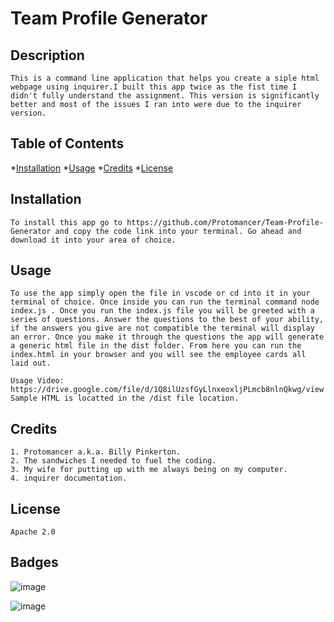 # Team Profile Generator

## Description

    This is a command line application that helps you create a siple html webpage using inquirer.I built this app twice as the fist time I didn't fully understand the assignment. This version is significantly better and most of the issues I ran into were due to the inquirer version.

## Table of Contents

*[Installation](#installation)
*[Usage](#usage)
*[Credits](#credits)
*[License](#license)

## Installation

    To install this app go to https://github.com/Protomancer/Team-Profile-Generator and copy the code link into your terminal. Go ahead and download it into your area of choice.

## Usage

    To use the app simply open the file in vscode or cd into it in your terminal of choice. Once inside you can run the terminal command node index.js . Once you run the index.js file you will be greeted with a series of questions. Answer the questions to the best of your ability, if the answers you give are not compatible the terminal will display an error. Once you make it through the questions the app will generate a generic html file in the dist folder. From here you can run the index.html in your browser and you will see the employee cards all laid out.

    Usage Video:
    https://drive.google.com/file/d/1Q8ilUzsfGyLlnxeoxljPLmcb8nlnQkwg/view
    Sample HTML is locatted in the /dist file location.

## Credits

    1. Protomancer a.k.a. Billy Pinkerton.
    2. The sandwiches I needed to fuel the coding.
    3. My wife for putting up with me always being on my computer.
    4. inquirer documentation.

## License

    Apache 2.0

## Badges

![image]({https://img.shields.io/badge/HTML5-E34F26?style=for-the-badge&logo=html5&logoColor=white})

![image]({https://img.shields.io/badge/JavaScript-323330?style=for-the-badge&logo=javascript&logoColor=F7DF1E})




